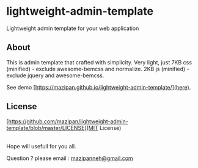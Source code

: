 # lightweight-admin-template
 Lightweight admin template for your web application

## About
This is admin template that crafted with simplicity.
Very light, just 7KB css (minified) - exclude awesome-bemcss and normalize. 2KB js (minified) - exclude jquery and awesome-bemcss.

See demo [https://mazipan.github.io/lightweight-admin-template/](here).

## License
[https://github.com/mazipan/lightweight-admin-template/blob/master/LICENSE](MIT License)

</br>
Hope will usefull for you all.</br>

Question ? please email : mazipanneh@gmail.com